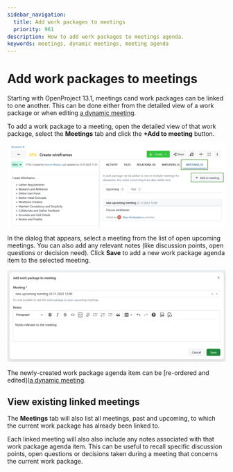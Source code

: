 ```yaml
---
sidebar_navigation:
  title: Add work packages to meetings
  priority: 961
description: How to add work packages to meetings agenda.
keywords: meetings, dynamic meetings, meeting agenda
---
```


# Add work packages to meetings

Starting with OpenProject 13.1, meetings cand work packages can be linked to one another. This can be done either from the detailed view of a work package or when editing [a dynamic meeting](../../meetings/dynamic-meetings#add-a-work-package-to-the-agenda).

To add a work package to a meeting, open the detailed view of that work package, select the **Meetings** tab and click the **+Add to meeting** button.

![Add a work package to a meeting in OpenProject](openproject_user_guide_add_wp_to_meeting.png)

In the dialog that appears, select a meeting from the list of open upcoming meetings. You can also add any relevant notes (like discussion points, open questions or decision need). Click **Save** to add a new work package agenda item to the selected meeting.

![Add a work package to a new meeting](openproject_user_guide_meeting_dialogue.png)

The newly-created work package agenda item can be [re-ordered and edited]([a dynamic meeting](../../meetings/dynamic-meetings#edit-a-meeting). 

## View existing linked meetings

The **Meetings** tab will also list all meetings, past and upcoming, to which the current work package has already been linked to. 

Each linked meeting will also also include any notes associated with that work package agenda item. This can be useful to recall specific discussion points, open questions or decisions taken during a meeting that concerns the current work package.
